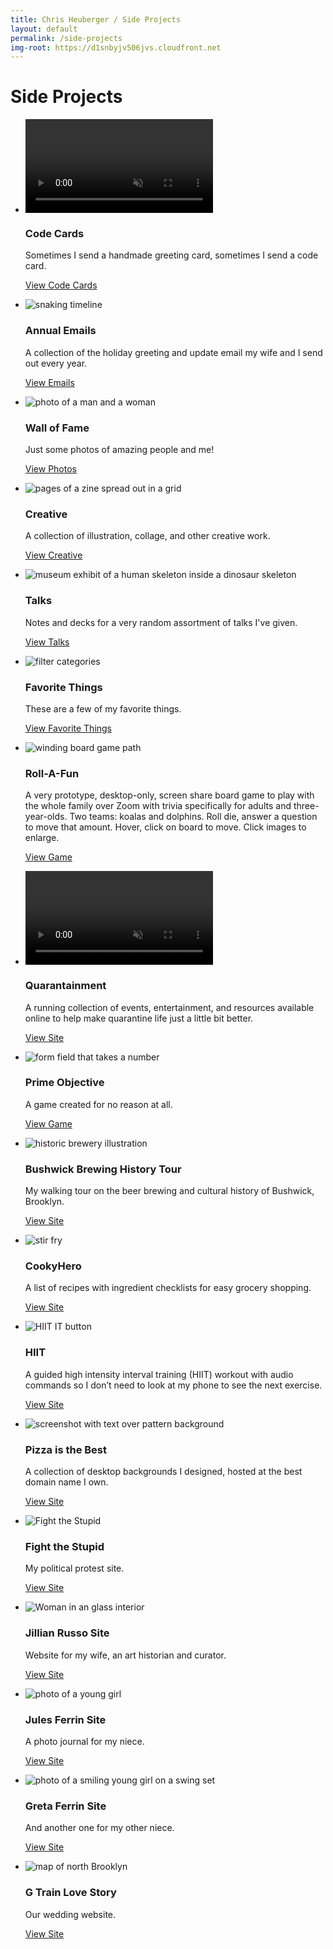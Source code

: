 ```yaml
---
title: Chris Heuberger / Side Projects
layout: default
permalink: /side-projects
img-root: https://d1snbyjv506jvs.cloudfront.net
---
```


<div class="main-content">

  <h1 class="page-title">Side Projects</h1>

  <section class="list-wrapper">
    <ul class="list-mc">
      <li class="list-mc__item">
        <video class="list-mc__img" autoplay loop muted playsinline>
          <source src="{{ page.img-root }}/code-cards/anniversary-2018.webm" type="video/webm">
          <source src="{{ page.img-root }}/code-cards/anniversary-2018.mp4" type="video/mp4">
        </video>
        <div class="list-mc__text">
          <h3 class="list-mc__title">Code Cards</h3>
          <p class="list-mc__description">Sometimes I send a handmade greeting card, sometimes I send a code card.</p>
          <p class="list-mc__resources"><a class="btn" href="/code-cards" target="_blank" rel="noopener">View Code Cards</a></p>
        </div>
      </li>
      <li class="list-mc__item">
        <img class="list-mc__img list-mc__img-border" src="{{ page.img-root }}/annual-emails/2016-email.png" alt="snaking timeline" loading="lazy">
        <div class="list-mc__text">
          <h3 class="list-mc__title">Annual Emails</h3>
          <p class="list-mc__description">A collection of the holiday greeting and update email my wife and I send out every year.</p>
          <p class="list-mc__resources"><a class="btn" href="/annual-emails" target="_blank" rel="noopener">View Emails</a></p>
        </div>
      </li>
      <li class="list-mc__item">
        <img class="list-mc__img" src="{{ page.img-root }}/wall-of-fame/celeste-beatty-resized.jpg" alt="photo of a man and a woman" loading="lazy">
        <div class="list-mc__text">
          <h3 class="list-mc__title">Wall of Fame</h3>
          <p class="list-mc__description">Just some photos of amazing people and me!</p>
          <p class="list-mc__resources"><a class="btn" href="/wall-of-fame" target="_blank" rel="noopener">View Photos</a></p>
        </div>
      </li>
      <li class="list-mc__item">
        <img class="list-mc__img" src="{{ page.img-root }}/creative/IMG_3422.jpg" alt="pages of a zine spread out in a grid" loading="lazy">
        <div class="list-mc__text">
          <h3 class="list-mc__title">Creative</h3>
          <p class="list-mc__description">A collection of illustration, collage, and other creative work.</p>
          <p class="list-mc__resources"><a class="btn" href="/creative" target="_blank" rel="noopener">View Creative</a></p>
        </div>
      </li>
      <li class="list-mc__item">
        <img class="list-mc__img" src="{{ page.img-root }}/talks/decisions.png" alt="museum exhibit of a human skeleton inside a dinosaur skeleton" loading="lazy">
        <div class="list-mc__text">
          <h3 class="list-mc__title">Talks</h3>
          <p class="list-mc__description">Notes and decks for a very random assortment of talks I've given.</p>
          <p class="list-mc__resources"><a class="btn" href="/talks" rel="noopener">View Talks</a></p>
        </div>
      </li>
      <li class="list-mc__item">
        <img class="list-mc__img list-mc__img-border" src="{{ page.img-root }}/side-projects/favorite-things.png" alt="filter categories" loading="lazy">
        <div class="list-mc__text">
          <h3 class="list-mc__title">Favorite Things</h3>
          <p class="list-mc__description">These are a few of my favorite things.</p>
          <p class="list-mc__resources"><a class="btn" href="/favorite-things" rel="noopener">View Favorite Things</a></p>
        </div>
      </li>
      <li class="list-mc__item">
        <img class="list-mc__img" src="{{ page.img-root }}/side-projects/roll-a-fun.png" alt="winding board game path" loading="lazy">
        <div class="list-mc__text">
          <h3 class="list-mc__title">Roll-A-Fun</h3>
          <p class="list-mc__description">A very prototype, desktop-only, screen share board game to play with the whole family over Zoom with trivia specifically for adults and three-year-olds. Two teams: koalas and dolphins. Roll die, answer a question to move that amount. Hover, click on board to move. Click images to enlarge.</p>
          <p class="list-mc__resources"><a class="btn" href="https://roll-a-fun.chrisheuberger.com/" target="_blank" rel="noopener">View Game</a></p>
        </div>
      </li>
      <li class="list-mc__item">
        <video class="list-mc__img" autoplay loop muted playsinline>
          <source src="{{ page.img-root }}/side-projects/quarantainment.webm" type="video/webm">
          <source src="{{ page.img-root }}/side-projects/quarantainment.mp4" type="video/mp4">
        </video>
        <div class="list-mc__text">
          <h3 class="list-mc__title">Quarantainment</h3>
          <p class="list-mc__description">A running collection of events, entertainment, and resources available online to help make quarantine life just a little bit better.</p>
          <p class="list-mc__resources"><a class="btn" href="https://quarantainment.chrisheuberger.com/" target="_blank" rel="noopener">View Site</a></p>
        </div>
      </li>
      <li class="list-mc__item">
        <img class="list-mc__img" src="{{ page.img-root }}/side-projects/prime-objective.png" alt="form field that takes a number" loading="lazy">
        <div class="list-mc__text">
          <h3 class="list-mc__title">Prime Objective</h3>
          <p class="list-mc__description">A game created for no reason at all.</p>
          <p class="list-mc__resources"><a class="btn" href="https://codepen.io/ChrisBup/live/XWrpEPx" target="_blank" rel="noopener">View Game</a></p>
        </div>
      </li>
      <!-- <li class="list-mc__item">
        <img class="list-mc__img" src="{{ page.img-root }}/side-projects/oregon-cropped.jpg" alt="hiking trail" loading="lazy">
        <div class="list-mc__text">
          <h3 class="list-mc__title">My Travel Site</h3>
          <p class="list-mc__description">A chronicle of a few of my most memorable trips.</p>
          <p class="list-mc__resources"><a class="btn" href="https://travel.chrisheuberger.com/" target="_blank" rel="noopener">View Site</a></p>
        </div>
      </li> -->
      <li class="list-mc__item">
        <img class="list-mc__img" src="{{ page.img-root }}/side-projects/brewing-tour-site.png" alt="historic brewery illustration" loading="lazy">
        <div class="list-mc__text">
          <h3 class="list-mc__title">Bushwick Brewing History Tour</h3>
          <p class="list-mc__description">My walking tour on the beer brewing and cultural history of Bushwick, Brooklyn.</p>
          <p class="list-mc__resources"><a class="btn" href="https://www.bushwickbrewingtour.com" target="_blank" rel="noopener">View Site</a></p>
        </div>
      </li>
      <li class="list-mc__item">
        <img class="list-mc__img list-mc__img-border" src="{{ page.img-root }}/side-projects/cookyhero.png" alt="stir fry" loading="lazy">
        <div class="list-mc__text">
          <h3 class="list-mc__title">CookyHero</h3>
          <p class="list-mc__description">A list of recipes with ingredient checklists for easy grocery shopping.</p>
          <p class="list-mc__resources"><a class="btn" href="https://www.cookyhero.com/" target="_blank" rel="noopener">View Site</a></p>
        </div>
      </li>
      <li class="list-mc__item">
        <img class="list-mc__img" src="{{ page.img-root }}/side-projects/hiit.png" alt="HIIT IT button" loading="lazy">
        <div class="list-mc__text">
          <h3 class="list-mc__title">HIIT</h3>
          <p class="list-mc__description">A guided high intensity interval training (HIIT) workout with audio commands so I don’t need to look at my phone to see the next exercise.</p>
          <p class="list-mc__resources"><a class="btn" href="/hiit" target="_blank" rel="noopener">View Site</a></p>
        </div>
      </li>
      <li class="list-mc__item">
        <img class="list-mc__img" src="{{ page.img-root }}/side-projects/pizza-is-the-best.png" alt="screenshot with text over pattern background" loading="lazy">
        <div class="list-mc__text">
          <h3 class="list-mc__title">Pizza is the Best</h3>
          <p class="list-mc__description">A collection of desktop backgrounds I designed, hosted at the best domain name I own.</p>
          <p class="list-mc__resources"><a class="btn" href="https://www.pizzaisthebest.com/" target="_blank" rel="noopener">View Site</a></p>
        </div>
      </li>
      <li class="list-mc__item">
        <img class="list-mc__img" src="{{ page.img-root }}/side-projects/fight-the-stupid.png" alt="Fight the Stupid" loading="lazy">
        <div class="list-mc__text">
          <h3 class="list-mc__title">Fight the Stupid</h3>
          <p class="list-mc__description">My political protest site.</p>
          <p class="list-mc__resources"><a class="btn" href="https://www.fightthestupid.com/" target="_blank" rel="noopener">View Site</a></p>
        </div>
      </li>
      <li class="list-mc__item">
        <img class="list-mc__img" src="{{ page.img-root }}/side-projects/jillian-russo.png" alt="Woman in an glass interior" loading="lazy">
        <div class="list-mc__text">
          <h3 class="list-mc__title">Jillian Russo Site</h3>
          <p class="list-mc__description">Website for my wife, an art historian and curator.</p>
          <p class="list-mc__resources"><a class="btn" href="https://jillianelliottrusso.com/" target="_blank" rel="noopener">View Site</a></p>
        </div>
      </li>
      <li class="list-mc__item">
        <img class="list-mc__img" src="{{ page.img-root }}/side-projects/jules.png" alt="photo of a young girl" loading="lazy">
        <div class="list-mc__text">
          <h3 class="list-mc__title">Jules Ferrin Site</h3>
          <p class="list-mc__description">A photo journal for my niece.</p>
          <p class="list-mc__resources"><a class="btn" href="https://julesferrin.com/" target="_blank" rel="noopener">View Site</a></p>
        </div>
      </li>
      <li class="list-mc__item">
        <img class="list-mc__img" src="{{ page.img-root }}/side-projects/greta.png" alt="photo of a smiling young girl on a swing set" loading="lazy">
        <div class="list-mc__text">
          <h3 class="list-mc__title">Greta Ferrin Site</h3>
          <p class="list-mc__description">And another one for my other niece.</p>
          <p class="list-mc__resources"><a class="btn" href="https://gretaferrin.com/" target="_blank" rel="noopener">View Site</a></p>
        </div>
      </li>
      <li class="list-mc__item">
        <img class="list-mc__img" src="{{ page.img-root }}/side-projects/g-train-love-story.png" alt="map of north Brooklyn" loading="lazy">
        <div class="list-mc__text">
          <h3 class="list-mc__title">G Train Love Story</h3>
          <p class="list-mc__description">Our wedding website.</p>
          <p class="list-mc__resources"><a class="btn" href="https://www.gtrainlovestory.com/" target="_blank" rel="noopener">View Site</a></p>
        </div>
      </li>
    </ul>
  </section>

</div>